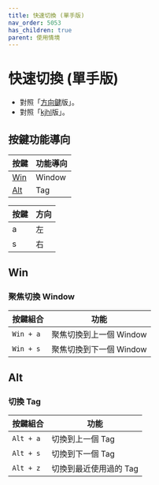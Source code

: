 ```yaml
---
title: 快速切換 (單手版)
nav_order: 5053
has_children: true
parent: 使用情境
---
```



# 快速切換 (單手版)

* 對照「[方向鍵](quick-switch-by-arrow-key)版」。
* 對照「[kjhl](quick-switch-by-kjhl-key)版」。


## 按鍵功能導向

| 按鍵 | 功能導向 |
| --- | --- |
| [Win](#win) | Window |
| [Alt](#alt) | Tag |


| 按鍵 | 方向 |
| --- | --- |
| a | 左 |
| s | 右 |


## Win

### 聚焦切換 Window

| 按鍵組合 | 功能 |
| --- | --- |
| `Win + a` | 聚焦切換到上一個 Window |
| `Win + s` | 聚焦切換到下一個 Window |


## Alt

### 切換 Tag

| 按鍵組合 | 功能 |
| --- | --- |
| `Alt + a` | 切換到上一個 Tag |
| `Alt + s` | 切換到下一個 Tag |
| `Alt + z` | 切換到最近使用過的 Tag |
